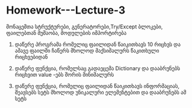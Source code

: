 # Homework---Lecture-3

მონაცემთა სტრუქტურები, გენერატორები,Try/Except ბლოკები, ფაილებთან მუშაობა, მოდულების იმპორტირება

1. დაწერე პროგრამა რომელიც ფაილიდან წაიკითხავს 10 რიცხვს და ამავე ფაილში ჩაწერს მხოლოდ მაქსიმალურს წაკითხული რიცხვებიდან

2. დაწერე ფუნქცია, რომელსაც გადაეცემა Dictionary და დააბრუნებს რიცხვით value -ებს შორის მინიმალურს

3. დაწერე ფუნქცია, რომელიც ფაილიდან წაიკითხავს ინფორმაციას, შეავსებს სეტს მხოლოდ უნიკალური ელემენტებით და დააბრუნებს ამ სეტს
 
